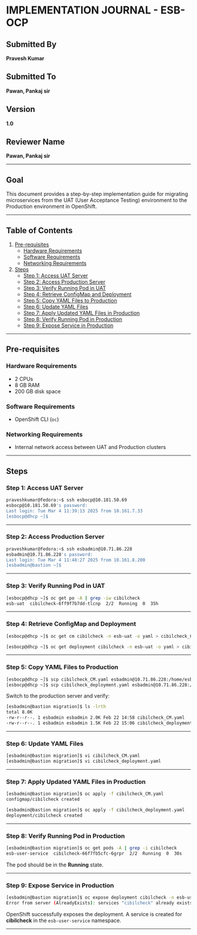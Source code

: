 # IMPLEMENTATION JOURNAL - ESB-OCP

## Submitted By
**Pravesh Kumar**

## Submitted To
**Pawan, Pankaj sir**

## Version
**1.0**

## Reviewer Name
**Pawan, Pankaj sir**

---

## Goal
This document provides a step-by-step implementation guide for migrating microservices from the UAT (User Acceptance Testing) environment to the Production environment in OpenShift.

---

## Table of Contents

1. [Pre-requisites](#pre-requisites)
   - [Hardware Requirements](#hardware-requirements)
   - [Software Requirements](#software-requirements)
   - [Networking Requirements](#networking-requirements)
2. [Steps](#steps)
   - [Step 1: Access UAT Server](#step-1-access-uat-server)
   - [Step 2: Access Production Server](#step-2-access-production-server)
   - [Step 3: Verify Running Pod in UAT](#step-3-verify-running-pod-in-uat)
   - [Step 4: Retrieve ConfigMap and Deployment](#step-4-retrieve-configmap-and-deployment)
   - [Step 5: Copy YAML Files to Production](#step-5-copy-yaml-files-to-production)
   - [Step 6: Update YAML Files](#step-6-update-yaml-files)
   - [Step 7: Apply Updated YAML Files in Production](#step-7-apply-updated-yaml-files-in-production)
   - [Step 8: Verify Running Pod in Production](#step-8-verify-running-pod-in-production)
   - [Step 9: Expose Service in Production](#step-9-expose-service-in-production)

---

## Pre-requisites

### Hardware Requirements
- 2 CPUs  
- 8 GB RAM  
- 200 GB disk space  

### Software Requirements
- OpenShift CLI (`oc`)  

### Networking Requirements
- Internal network access between UAT and Production clusters  

---

## Steps

### Step 1: Access UAT Server
```sh
praveshkumar@fedora:~$ ssh esbocp@10.181.50.69
esbocp@10.181.50.69's password: 
Last login: Tue Mar 4 11:39:13 2025 from 10.161.7.33
[esbocp@dhcp ~]$
```

---

### Step 2: Access Production Server
```sh
praveshkumar@fedora:~$ ssh esbadmin@10.71.86.228
esbadmin@10.71.86.228's password: 
Last login: Tue Mar 4 11:48:27 2025 from 10.161.8.200
[esbadmin@bastion ~]$
```

---

### Step 3: Verify Running Pod in UAT
```sh
[esbocp@dhcp ~]$ oc get po -A | grep -iw cibilcheck
esb-uat  cibilcheck-6ff9f7b7dd-tlcnp  2/2  Running  0  35h
```

---

### Step 4: Retrieve ConfigMap and Deployment
```sh
[esbocp@dhcp ~]$ oc get cm cibilcheck -n esb-uat -o yaml > cibilcheck_CM.yaml

[esbocp@dhcp ~]$ oc get deployment cibilcheck -n esb-uat -o yaml > cibilcheck_deployment.yaml
```

---

### Step 5: Copy YAML Files to Production
```sh
[esbocp@dhcp ~]$ scp cibilcheck_CM.yaml esbadmin@10.71.86.228:/home/esbadmin/migration/
[esbocp@dhcp ~]$ scp cibilcheck_deployment.yaml esbadmin@10.71.86.228:/home/esbadmin/migration/
```
Switch to the production server and verify:
```sh
[esbadmin@bastion migration]$ ls -lrth
total 8.0K
-rw-r--r--. 1 esbadmin esbadmin 2.0K Feb 22 14:58 cibilcheck_CM.yaml
-rw-r--r--. 1 esbadmin esbadmin 1.5K Feb 22 15:06 cibilcheck_deployment.yaml
```

---

### Step 6: Update YAML Files
```sh
[esbadmin@bastion migration]$ vi cibilcheck_CM.yaml 
[esbadmin@bastion migration]$ vi cibilcheck_deployment.yaml 
```

---

### Step 7: Apply Updated YAML Files in Production
```sh
[esbadmin@bastion migration]$ oc apply -f cibilcheck_CM.yaml 
configmap/cibilcheck created

[esbadmin@bastion migration]$ oc apply -f cibilcheck_deployment.yaml 
deployment/cibilcheck created
```

---

### Step 8: Verify Running Pod in Production
```sh
[esbadmin@bastion migration]$ oc get pods -A | grep -i cibilcheck
esb-user-service  cibilcheck-66f7fb5cfc-6grpr  2/2  Running  0  30s
```
The pod should be in the **Running** state.

---

### Step 9: Expose Service in Production
```sh
[esbadmin@bastion migration]$ oc expose deployment cibilcheck -n esb-user-service
Error from server (AlreadyExists): services "cibilcheck" already exists
```
OpenShift successfully exposes the deployment. A service is created for **cibilcheck** in the `esb-user-service` namespace.

---
